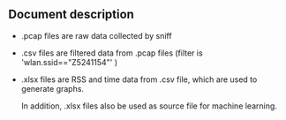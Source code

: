 ## Document description

- .pcap files are raw data collected by sniff

- .csv files are filtered data from .pcap files (filter is 'wlan.ssid=="Z5241154"' )

- .xlsx files are RSS and time data from .csv file, which are used to generate graphs. 

  In addition, .xlsx files also be used as source file for machine learning.
